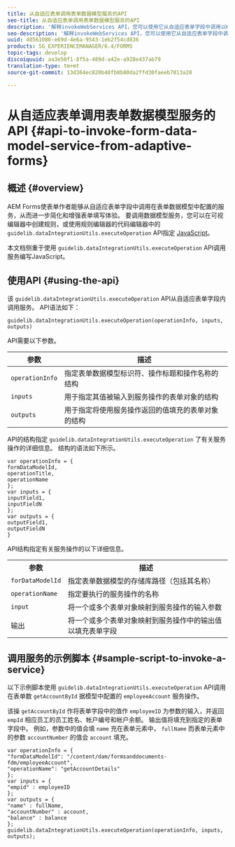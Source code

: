 ```yaml
---
title: 从自适应表单调用表单数据模型服务的API
seo-title: 从自适应表单调用表单数据模型服务的API
description: '解释invokeWebServices API，您可以使用它从自适应表单字段中调用以WSDL编写的Web服务。 '
seo-description: '解释invokeWebServices API，您可以使用它从自适应表单字段中调用以WSDL编写的Web服务。 '
uuid: 40561086-e69d-4e6a-9543-1eb2f54cd836
products: SG_EXPERIENCEMANAGER/6.4/FORMS
topic-tags: develop
discoiquuid: aa3e50f1-8f5a-489d-a42e-a928e437ab79
translation-type: tm+mt
source-git-commit: 13d364ec820b48fb8b80da2ffd30faeeb7813a28

---
```



# 从自适应表单调用表单数据模型服务的API {#api-to-invoke-form-data-model-service-from-adaptive-forms}

## 概述 {#overview}

AEM Forms使表单作者能够从自适应表单字段中调用在表单数据模型中配置的服务，从而进一步简化和增强表单填写体验。 要调用数据模型服务，您可以在可视编辑器中创建规则，或使用规则编辑器的代码编辑器中的 `guidelib.dataIntegrationUtils.executeOperation` API指定 [JavaScript](/help/forms/using/rule-editor.md)。

本文档侧重于使用 `guidelib.dataIntegrationUtils.executeOperation` API调用服务编写JavaScript。

## 使用API {#using-the-api}

该 `guidelib.dataIntegrationUtils.executeOperation` API从自适应表单字段内调用服务。 API语法如下：

```
guidelib.dataIntegrationUtils.executeOperation(operationInfo, inputs, outputs)
```

API需要以下参数。

| 参数 | 描述 |
|---|---|
| `operationInfo` | 指定表单数据模型标识符、操作标题和操作名称的结构 |
| `inputs` | 用于指定其值被输入到服务操作的表单对象的结构 |
| `outputs` | 用于指定将使用服务操作返回的值填充的表单对象的结构 |

API的结构指定 `guidelib.dataIntegrationUtils.executeOperation` 了有关服务操作的详细信息。 结构的语法如下所示。

```
var operationInfo = {
formDataModelId,
operationTitle,
operationName
};
var inputs = {
inputField1,
inputFieldN
};
var outputs = {
outputField1,
outputFieldN
}
```

API结构指定有关服务操作的以下详细信息。

<table> 
 <tbody> 
  <tr> 
   <th>参数</th> 
   <th>描述</th> 
  </tr> 
  <tr> 
   <td><code>forDataModelId</code></td> 
   <td>指定表单数据模型的存储库路径（包括其名称）</td> 
  </tr> 
  <tr> 
   <td><code>operationName</code></td> 
   <td>指定要执行的服务操作的名称</td> 
  </tr> 
  <tr> 
   <td><code>input</code></td> 
   <td>将一个或多个表单对象映射到服务操作的输入参数</td> 
  </tr> 
  <tr> 
   <td>输出</td> 
   <td>将一个或多个表单对象映射到服务操作中的输出值以填充表单字段<br /> </td> 
  </tr> 
 </tbody> 
</table>

## 调用服务的示例脚本 {#sample-script-to-invoke-a-service}

以下示例脚本使用 `guidelib.dataIntegrationUtils.executeOperation` API调用在表单数 `getAccountById` 据模型中配置的 `employeeAccount` 服务操作。

该操 `getAccountById` 作将表单字段中的值作 `employeeID` 为参数的输入，并返回 `empId` 相应员工的员工姓名、帐户编号和帐户余额。 输出值将填充到指定的表单字段中。 例如，参数中的值会填 `name` 充在表单元素中， `fullName` 而表单元素中的参数 `accountNumber` 的值会 `account` 填充。

```
var operationInfo = {
"formDataModelId": "/content/dam/formsanddocuments-fdm/employeeAccount",
"operationName": "getAccountDetails"
};
var inputs = {
"empid" : employeeID
};
var outputs = {
"name" : fullName,
"accountNumber" : account,
"balance" : balance
};
guidelib.dataIntegrationUtils.executeOperation(operationInfo, inputs, outputs);
```

